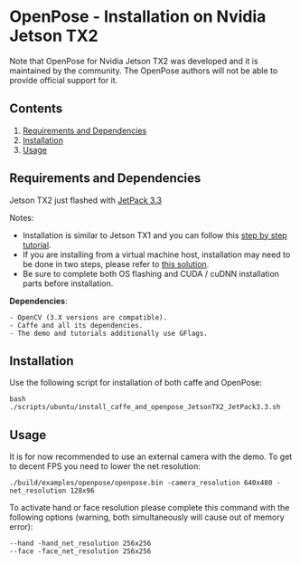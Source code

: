 OpenPose - Installation on Nvidia Jetson TX2
====================================
Note that OpenPose for Nvidia Jetson TX2 was developed and it is maintained by the community. The OpenPose authors will not be able to provide official support for it.



## Contents
1. [Requirements and Dependencies](#requirements-and-dependencies)
2. [Installation](#installation)
3. [Usage](#usage)



## Requirements and Dependencies
Jetson TX2 just flashed with [JetPack 3.3](https://developer.nvidia.com/embedded/jetpack)

Notes:

- Installation is similar to Jetson TX1 and you can follow this [step by step tutorial](https://docs.nvidia.com/jetson/archives/jetpack-archived/jetpack-33/index.html#jetpack/3.3/install.htm%3FTocPath%3D_____3).
- If you are installing from a virtual machine host, installation may need to be done in two steps, please refer to [this solution](https://devtalk.nvidia.com/default/topic/1002081/jetson-tx2/jetpack-3-0-install-with-a-vm/).
- Be sure to complete both OS flashing and CUDA / cuDNN installation parts before installation.

**Dependencies**:

    - OpenCV (3.X versions are compatible).
    - Caffe and all its dependencies.
    - The demo and tutorials additionally use GFlags.



## Installation
Use the following script for installation of both caffe and OpenPose: 
```
bash ./scripts/ubuntu/install_caffe_and_openpose_JetsonTX2_JetPack3.3.sh
```


## Usage
It is for now recommended to use an external camera with the demo. To get to decent FPS you need to lower the net resolution:
```
./build/examples/openpose/openpose.bin -camera_resolution 640x480 -net_resolution 128x96
```

To activate hand or face resolution please complete this command with the following options (warning, both simultaneously will cause out of memory error):
```
--hand -hand_net_resolution 256x256
--face -face_net_resolution 256x256
```
